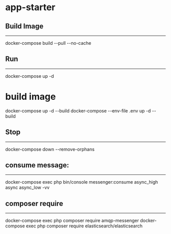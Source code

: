 # app-starter

## Build Image
---
docker-compose build --pull --no-cache 


## Run
--- 
docker-compose up -d
# build image
docker-compose up -d --build
docker-compose --env-file .env up -d --build

## Stop
---
docker-compose down --remove-orphans

## consume message:
---
docker-compose exec php bin/console messenger:consume async_high async async_low -vv

## composer require
---
docker-compose exec php composer require amqp-messenger
docker-compose exec php composer require elasticsearch/elasticsearch